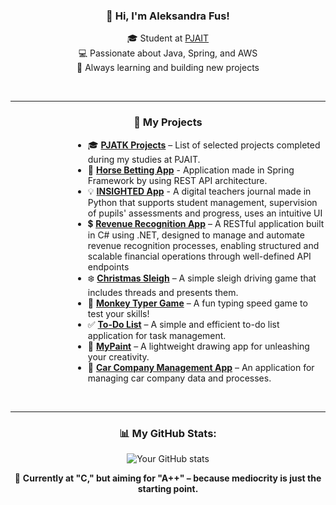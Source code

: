 <div align="center">

### 👋 Hi, I'm Aleksandra Fus!

🎓 Student at [PJAIT](https://pja.edu.pl/)  
💻 Passionate about Java, Spring, and AWS  
🚀 Always learning and building new projects

<br>

</div>

---

<div align="center">

### 🧰 My Projects

</div>

<div style="margin-left: 100px; text-align: left;">

- 🎓 [**PJATK Projects**](https://github.com/alessandra3747/PJATK) – List of selected projects completed during my studies at PJAIT.
- 🐴 [**Horse Betting App**](https://github.com/alessandra3747/TPO/tree/main/TPO6_FA_S30395) - Application made in Spring Framework by using REST API architecture.
- 💡  [**INSIGHTED App**](https://github.com/alessandra3747/PPY/tree/main/InsightEd) - A digital teachers journal made in Python that supports student management, supervision of pupils' assessments and progress, uses an intuitive UI
- 💲 [**Revenue Recognition App**](https://github.com/alessandra3747/APBD/tree/main/RevenueRecognitionApi) – A RESTful application built in C# using .NET, designed to manage and automate revenue recognition processes, enabling structured and scalable financial operations through well-defined API endpoints
- ❄️ [**Christmas Sleigh**](https://github.com/alessandra3747/ChristmasSleigh) – A simple sleigh driving game that includes threads and presents them.  
- 🐒 [**Monkey Typer Game**](https://github.com/alessandra3747/MonkeyTyperGame) – A fun typing speed game to test your skills!  
- ✅ [**To-Do List**](https://github.com/alessandra3747/To-Do-List) – A simple and efficient to-do list application for task management.  
- 🎨 [**MyPaint**](https://github.com/alessandra3747/MyPaint) – A lightweight drawing app for unleashing your creativity.  
- 🚗 [**Car Company Management App**](https://github.com/alessandra3747/CarCompanyManagementApp) – An application for managing car company data and processes.

<br>

</div>

---

<div align="center">

### 📊 My GitHub Stats:
![Your GitHub stats](https://github-readme-stats.vercel.app/api?username=alessandra3747&show_icons=true&theme=tokyonight)

🚀 **Currently at "C," but aiming for "A++" – because mediocrity is just the starting point.**

</div>
